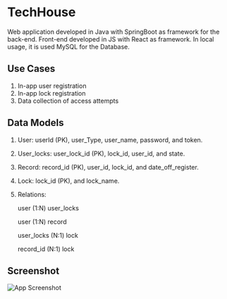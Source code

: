 
# TechHouse

Web application developed in Java with SpringBoot as framework for the back-end. Front-end developed in JS with React as framework.
In local usage, it is used MySQL for the Database.


## Use Cases
1. In-app user registration
2. In-app lock registration
3. Data collection of access attempts



## Data Models
1. User: userId (PK), user_Type, user_name, password, and token.

2. User_locks: user_lock_id (PK), lock_id, user_id, and state.

3. Record: record_id (PK), user_id, lock_id, and date_off_register.

4. Lock: lock_id (PK), and lock_name.

5. Relations:

    user (1:N) user_locks

    user (1:N) record

    user_locks (N:1) lock

    record_id (N:1) lock

 



## Screenshot

![App Screenshot](https://github.com/felixgespinosa/ioCasas/assets/115037849/8d4eb75c-1bad-4408-9a97-81803a2e7166)

